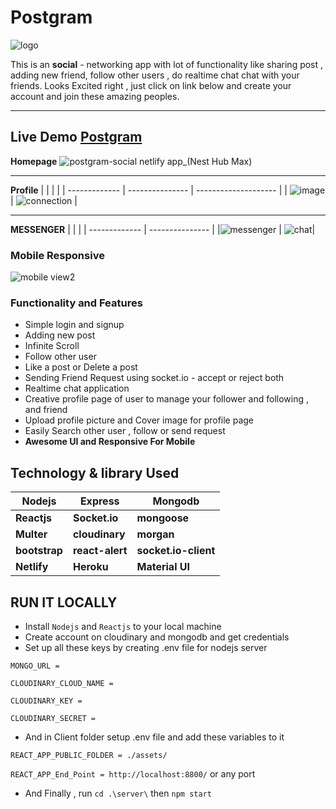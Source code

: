 # Postgram


![logo](https://user-images.githubusercontent.com/68281476/156367921-605d871b-ea47-4f2b-b8ff-f8667b2e1d46.png)







This is an **social** - networking app with lot of functionality like  sharing post , adding new friend, follow other users , do realtime chat chat with your friends.
Looks Excited right , just click on link below and create your account and join these amazing peoples.


---

## Live Demo [Postgram](https://postgram-social.netlify.app/)
 **Homepage**
![postgram-social netlify app_(Nest Hub Max)](https://user-images.githubusercontent.com/68281476/155942469-8ea2d779-cdd7-470e-a0e6-31cec35832d7.png) 

----
 **Profile** 
|      |     |       |
| ------------- | --------------- | -------------------- |
| ![image](https://assets.leetcode.com/users/images/e7220227-f7ad-4d1b-a6e0-51b364866e34_1646033006.3632839.png) |   ![connection](https://user-images.githubusercontent.com/68281476/155944260-b945e0f6-8985-4330-8864-8ec3fa02a3e8.png)
 |

---
**MESSENGER**
|     |        |
| ------------- | --------------- |
|![messenger](https://user-images.githubusercontent.com/68281476/155943176-2a60914c-0c91-4772-b01c-de3ed59b1a4a.png)     | ![chat](https://user-images.githubusercontent.com/68281476/155943297-ec0088c7-f0d0-4fda-8ce0-564ed1486d18.png)| 

 

### Mobile Responsive 

 ![mobile view2](https://user-images.githubusercontent.com/68281476/156369580-0929ec18-8ab5-4f22-a576-8266c4767355.png)


### Functionality and Features

- Simple login and signup
- Adding new post
- Infinite Scroll
- Follow other user
- Like a post or Delete a post
- Sending Friend Request using socket.io - accept or reject both
- Realtime chat application
- Creative profile page of user to manage your follower and following , and friend
- Upload profile picture and Cover image for profile page
- Easily Search other user , follow or send request
- **Awesome UI and Responsive For Mobile**

## **Technology & library Used**

| Nodejs        | Express         | Mongodb              |
| ------------- | --------------- | -------------------- |
| **Reactjs**   | **Socket.io**   | **mongoose**         |
| **Multer**    | **cloudinary**  | **morgan**           |
| **bootstrap** | **react-alert** | **socket.io-client** |
| **Netlify**     | **Heroku**      | **Material UI**      |

## RUN IT LOCALLY

- Install `Nodejs` and `Reactjs` to your local machine
- Create account on cloudinary and mongodb and get credentials
- Set up all these keys by creating .env file for nodejs server

`MONGO_URL =`

`CLOUDINARY_CLOUD_NAME =`

`CLOUDINARY_KEY =`

`CLOUDINARY_SECRET =`

- And in Client folder setup .env file and add these variables to it

`REACT_APP_PUBLIC_FOLDER = ./assets/`

`REACT_APP_End_Point = http://localhost:8800/` or any port 

- And Finally , run `cd .\server\` then `npm start`
